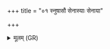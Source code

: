 +++
title = "०१ स्नुषासौ सेनास्याः सेनाया"

+++
<details><summary>मूलम् (GR)</summary>

+++(not found in PSK)+++स्नुषासौ सेनास्याः सेनाया  
इहास्याः श्वशुरोयम् अस्याः श्वशुरः ।  
सा यथा स्नुषा श्वशुराद् अधस्पद्यते  
अधरा पद्यते नीची पद्यते ॥
</details>